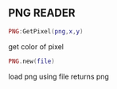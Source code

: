 ## PNG READER

```lua
PNG:GetPixel(png,x,y)
```
get color of pixel

```lua
PNG.new(file)
```
load png using file
returns png
